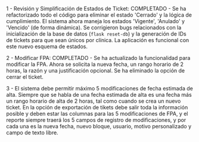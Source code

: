 1 - Revisión y Simplificación de Estados de Ticket: COMPLETADO - Se ha refactorizado todo el código para eliminar el estado 'Cerrado' y la lógica de cumplimiento. El sistema ahora maneja los estados 'Vigente', 'Anulado' y 'Vencido' (de forma dinámica). Se corrigieron bugs relacionados con la inicialización de la base de datos (`flask reset-db`) y la generación de IDs de tickets para que sean únicos por clínica. La aplicación es funcional con este nuevo esquema de estados.

2 - Modificar FPA: COMPLETADO - Se ha actualizado la funcionalidad para modificar la FPA. Ahora se solicita la nueva fecha, un rango horario de 2 horas, la razón y una justificación opcional. Se ha eliminado la opción de cerrar el ticket.

3 - El sistema debe permitir máximo 5 modificaciones de fecha estimada de alta. Siempre que se habla de una fecha estimada de alta es una fecha más un rango horario de alta de 2 horas, tal como cuando se crea un nuevo ticket. En la opción de exportación de tikets debe salir toda la información posible y deben estar las columnas para las 5 modificaciones de FPA, y el reporte siempre traerá los 5 campos de registro de modificaciones, y por cada una es la nueva fecha, nuevo bloque, usuario, motivo personalizado y campo de texto libre.